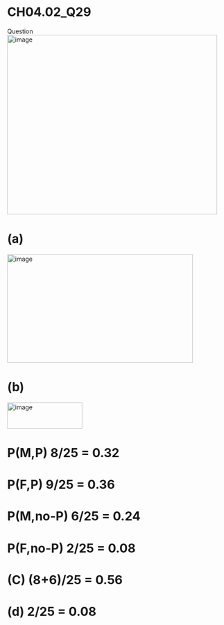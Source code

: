 # CH04.02_Q29
Question  
<img width="484" height="414" alt="image" src="https://github.com/user-attachments/assets/16199c01-3e64-430c-9aaf-20f813ec01e6" />

# (a)
<img width="428" height="250" alt="image" src="https://github.com/user-attachments/assets/edd26111-3133-415e-b269-a4900d16ae0a" />

# (b)
<img width="173" height="60" alt="image" src="https://github.com/user-attachments/assets/01ffb31a-4512-4ec9-b163-1ee636cb98df" />

# P(M,P) 8/25 = 0.32 
# P(F,P) 9/25 = 0.36 
# P(M,no-P) 6/25 = 0.24 
# P(F,no-P) 2/25 = 0.08 

# (C) (8+6)/25 = 0.56

# (d) 2/25 = 0.08
